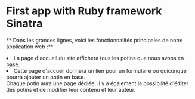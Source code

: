 # First app with Ruby framework Sinatra

** Dans les grandes lignes, voici les fonctionnalités principales de notre application web :**

  <li>  La page d'accueil du site affichera tous les potins que nous avons en base.</li>
  <li>  Cette page d'accueil donnera un lien pour un formulaire où quiconque pourra ajouter un potin en base.</li>
  </li>  Chaque potin aura une page dédiée.
  </li>  Il y a également la possibilité d'éditer des potins et de modifier leur contenu et leur auteur.</li>
